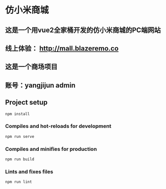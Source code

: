 # 仿小米商城
## 这是一个用vue2全家桶开发的仿小米商城的PC端网站
## 线上体验： http://mall.blazeremo.co
## 这是一个商场项目
## 账号：yangjijun  admin

## Project setup
```
npm install
```

### Compiles and hot-reloads for development
```
npm run serve
```

### Compiles and minifies for production
```
npm run build
```

### Lints and fixes files
```
npm run lint
```
